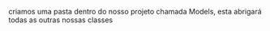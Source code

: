 criamos uma pasta dentro do nosso projeto chamada Models, esta abrigará todas as outras nossas classes

